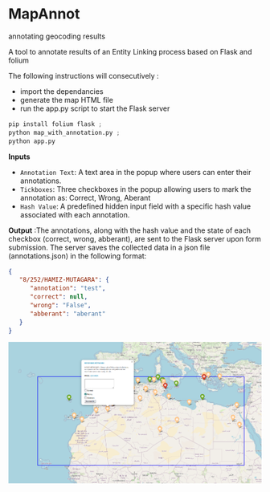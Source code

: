 # MapAnnot
 annotating geocoding results

A tool to annotate results of an Entity Linking process based on Flask and folium

The following instructions will consecutively :
- import the dependancies
- generate the map HTML file
- run the app.py script to start the Flask server

```python
pip install folium flask ;
python map_with_annotation.py ;
python app.py
```

**Inputs**
- `Annotation Text`: A text area in the popup where users can enter their annotations.
- `Tickboxes`: Three checkboxes in the popup allowing users to mark the annotation as: Correct, Wrong, Aberant
- `Hash Value`: A predefined hidden input field with a specific hash value associated with each annotation.

**Output** :The annotations, along with the hash value and the state of each checkbox (correct, wrong, abberant), are sent to the Flask server upon form submission. The server saves the collected data in a json file (annotations.json) in the following format:
```json
{
   "8/252/HAMIZ-MUTAGARA": {
      "annotation": "test",
      "correct": null,
      "wrong": "False",
      "abberant": "aberant"
   }
}
```





![Alt text](images/exemple.png)